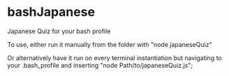 # bashJapanese
Japanese Quiz for your bash profile 

To use, either run it manually from the folder with "node japaneseQuiz"

Or alternatively have it run on every terminal instantiation but navigating to your .bash_profile
and inserting "node Path/to/japaneseQuiz.js";
